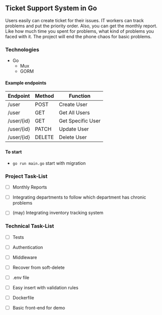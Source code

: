 
## Ticket Support System in Go
Users easily can create ticket for their issues.
IT workers can track problems and put the priority order.
Also, you can get the monthly report. Like how much time you spent for problems, what kind of problems you faced with it.
The project will end the phone chaos for basic problems.

### Technologies
- Go
    - Mux
    - GORM


#### Example endpoints
Endpoint|Method|Function
--------    |-------|------------
/user       | POST  | Create User
/user       | GET   | Get All Users
/user/{id}  | GET   | Get Specific User
/user/{id}  | PATCH | Update User
/user/{id}  | DELETE| Delete User

###
#### To start
- ``go run main.go`` start with migration




### Project Task-List
- [ ] Monthly Reports
- [ ] Integrating departments to follow which department has chronic problems
- [ ] (may) Integrating inventory tracking system


### Technical Task-List 
- [ ] Tests
- [ ] Authentication
- [ ] Middleware
- [ ] Recover from soft-delete
- [ ] .env file

- [ ] Easy insert with validation rules
- [ ] Dockerfile
- [ ] Basic front-end for demo
